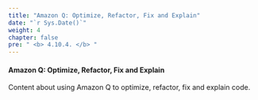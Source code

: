 ```yaml
---
title: "Amazon Q: Optimize, Refactor, Fix and Explain"
date: "`r Sys.Date()`"
weight: 4
chapter: false
pre: " <b> 4.10.4. </b> "
---
```


#### Amazon Q: Optimize, Refactor, Fix and Explain

Content about using Amazon Q to optimize, refactor, fix and explain code.
